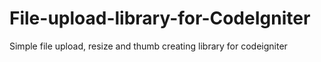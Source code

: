 File-upload-library-for-CodeIgniter
===================================

Simple file upload, resize and thumb creating library for codeigniter 
